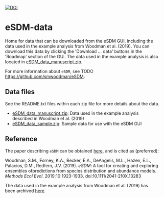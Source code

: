 [![DOI](https://zenodo.org/badge/139048048.svg)](https://zenodo.org/badge/latestdoi/139048048)

# eSDM-data

Home for data that can be downloaded from the eSDM GUI, including the data used in the example analysis from Woodman et al. (2019). You can download this data by clicking the 'Download ... data' buttons in the 'Roadmap' section of the GUI. The data used in the example analysis is also located in [eSDM_data_manuscript.zip](https://github.com/smwoodman/eSDM-data/blob/master/eSDM_data_manuscript.zip).

For more information about `eSDM`, see TODO https://github.com/smwoodman/eSDM.

## Data files

See the README.txt files within each zip file for more details about the data.

* [eSDM_data_manuscript.zip](https://github.com/smwoodman/eSDM-data/blob/master/eSDM_data_manuscript.zip): Data used in the example analysis described in Woodman et al. (2019)
* [eSDM_data_sample.zip](https://github.com/smwoodman/eSDM-data/blob/master/eSDM_data_sample.zip): Sample data for use with the eSDM GUI

## Reference

The paper describing `eSDM` can be obtained [here](https://doi.org/10.1111/2041-210X.13283), and is cited as (preferred):

Woodman, S.M., Forney, K.A., Becker, E.A., DeAngelis, M.L., Hazen, E.L., Palacios, D.M., Redfern, J.V. (2019). _eSDM_: A tool for creating and exploring ensembles ofpredictions from species distribution and abundance models. _Methods Ecol Evol_. 2019;10:1923-1933. doi:10.1111/2041-210X.13283

The data used in the example analysis from Woodman et al. (2019) has been archived [here](https://doi.org/10.5281/zenodo.3365744).
